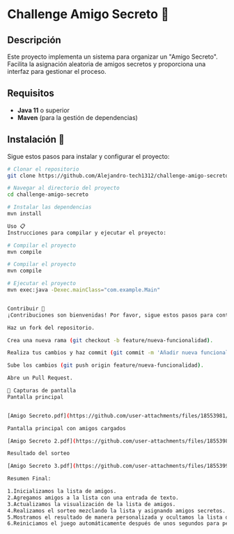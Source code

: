 # Challenge Amigo Secreto 🎁

## Descripción
Este proyecto implementa un sistema para organizar un "Amigo Secreto". Facilita la asignación aleatoria de amigos secretos y proporciona una interfaz para gestionar el proceso.

## Requisitos
- **Java 11** o superior
- **Maven** (para la gestión de dependencias)

## Instalación 🚀
Sigue estos pasos para instalar y configurar el proyecto:

```bash
# Clonar el repositorio
git clone https://github.com/Alejandro-tech1312/challenge-amigo-secreto.git

# Navegar al directorio del proyecto
cd challenge-amigo-secreto

# Instalar las dependencias
mvn install

Uso 📋
Instrucciones para compilar y ejecutar el proyecto:

# Compilar el proyecto
mvn compile

# Compilar el proyecto
mvn compile

# Ejecutar el proyecto
mvn exec:java -Dexec.mainClass="com.example.Main"


Contribuir 🤝
¡Contribuciones son bienvenidas! Por favor, sigue estos pasos para contribuir al proyecto

Haz un fork del repositorio.

Crea una nueva rama (git checkout -b feature/nueva-funcionalidad).

Realiza tus cambios y haz commit (git commit -m 'Añadir nueva funcionalidad').

Sube los cambios (git push origin feature/nueva-funcionalidad).

Abre un Pull Request.

📸 Capturas de pantalla
Pantalla principal


[Amigo Secreto.pdf](https://github.com/user-attachments/files/18553981/Amigo.Secreto.pdf)

Pantalla principal con amigos cargados

[Amigo Secreto 2.pdf](https://github.com/user-attachments/files/18553989/Amigo.Secreto.2.pdf)

Resultado del sorteo

[Amigo Secreto 3.pdf](https://github.com/user-attachments/files/18553993/Amigo.Secreto.3.pdf)

Resumen Final:

1.Inicializamos la lista de amigos.
2.Agregamos amigos a la lista con una entrada de texto.
3.Actualizamos la visualización de la lista de amigos.
4.Realizamos el sorteo mezclando la lista y asignando amigos secretos.
5.Mostramos el resultado de manera personalizada y ocultamos la lista de amigos.
6.Reiniciamos el juego automáticamente después de unos segundos para permitir un nuevo sorteo.
